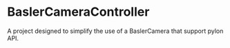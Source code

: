 # BaslerCameraController
A project designed to simplify the use of a BaslerCamera that support pylon API.